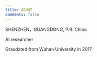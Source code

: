```yaml
---
title: ABOUT
comments: false
---
```


SHENZHEN，GUANGDONG, P.R. China

AI researcher

Graudated from Wuhan University in 2017